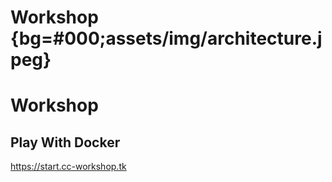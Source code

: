 # Workshop {bg=#000;assets/img/architecture.jpeg}

# Workshop

## Play With Docker


https://start.cc-workshop.tk
